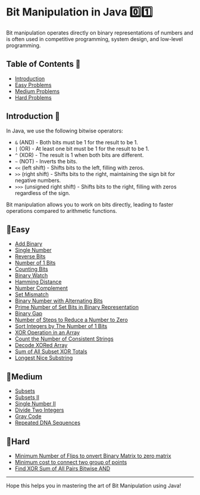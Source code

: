 # Bit Manipulation in Java 0️⃣1️⃣

Bit manipulation operates directly on binary representations of numbers and is often used in competitive programming, system design, and low-level programming.

## Table of Contents 📑
- [Introduction](#introduction)
- [Easy Problems](#🌱easy)
- [Medium Problems](#🌿medium)
- [Hard Problems](#🌳hard)

## Introduction 🧠

In Java, we use the following bitwise operators:

- `&`  (AND) - Both bits must be 1 for the result to be 1.
- `|`  (OR) - At least one bit must be 1 for the result to be 1.
- `^`  (XOR) - The result is 1 when both bits are different.
- `~`  (NOT) - Inverts the bits.
- `<<` (left shift) - Shifts bits to the left, filling with zeros.
- `>>` (right shift) - Shifts bits to the right, maintaining the sign bit for negative numbers.
- `>>>` (unsigned right shift) - Shifts bits to the right, filling with zeros regardless of the sign.

Bit manipulation allows you to work on bits directly, leading to faster operations compared to arithmetic functions.


## 🌱Easy
- [Add Binary](https://leetcode.com/problems/add-binary/)
- [Single Number](https://leetcode.com/problems/single-number/)
- [Reverse Bits](https://leetcode.com/problems/reverse-bits/)
- [Number of 1 Bits](https://leetcode.com/problems/number-of-1-bits/)
- [Counting Bits](https://leetcode.com/problems/counting-bits/)
- [Binary Watch](https://leetcode.com/problems/binary-watch/)
- [Hamming Distance](https://leetcode.com/problems/hamming-distance/)
- [Number Complement](https://leetcode.com/problems/number-complement/)
- [Set Mismatch](https://leetcode.com/problems/set-mismatch/)
- [Binary Number with Alternating Bits](https://leetcode.com/problems/binary-number-with-alternating-bits/)
- [Prime Number of Set Bits in Binary Representation](https://leetcode.com/problems/prime-number-of-set-bits-in-binary-representation/)
- [Binary Gap](https://leetcode.com/problems/binary-gap/)
- [Number of Steps to Reduce a Number to Zero](https://leetcode.com/problems/number-of-steps-to-reduce-a-number-to-zero/)
- [Sort Integers by The Number of 1 Bits](https://leetcode.com/problems/sort-integers-by-the-number-of-1-bits/)
- [XOR Operation in an Array](https://leetcode.com/problems/xor-operation-in-an-array/)
- [Count the Number of Consistent Strings](https://leetcode.com/problems/count-the-number-of-consistent-strings/)
- [Decode XORed Array](https://leetcode.com/problems/decode-xored-array/)
- [Sum of All Subset XOR Totals](https://leetcode.com/problems/sum-of-all-subset-xor-totals/)
- [Longest Nice Substring](https://leetcode.com/problems/longest-nice-substring/)


## 🌿Medium 
- [Subsets](https://leetcode.com/problems/subsets/)
- [Subsets II](https://leetcode.com/problems/subsets-ii/)
- [Single Number II](https://leetcode.com/problems/single-number-ii/)
- [Divide Two Integers](https://leetcode.com/problems/divide-two-integers/)
- [Gray Code](https://leetcode.com/problems/gray-code/)
- [Repeated DNA Sequences](https://leetcode.com/problems/repeated-dna-sequences/)


## 🌳Hard 
- [Minimum Number of Flips to onvert Binary Matrix to zero matrix](https://leetcode.com/problems/minimum-number-of-flips-to-convert-binary-matrix-to-zero-matrix/)
- [Minimum cost to connect two group of points](https://leetcode.com/problems/minimum-cost-to-connect-two-groups-of-points/)
- [Find XOR Sum of All Pairs Bitwise AND](https://leetcode.com/problems/find-xor-sum-of-all-pairs-bitwise-and/)

---

Hope this helps you in mastering the art of Bit Manipulation using Java!
